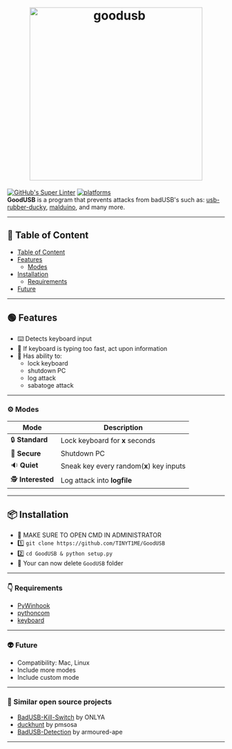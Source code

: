 <h1 align="center">
  <a href="https://github.com/TINYT1ME/GoodUSB/"><img src="https://i.postimg.cc/T30VtMdW/goodusb.png" width="400" title="goodusb"></a>
</h1>

[![GitHub's Super Linter](https://github.com/TINYT1ME/GoodUSB/workflows/GitHub's%20Super%20Linter/badge.svg)](https://github.com/TINYT1ME/GoodUSB/actions) [![platforms](https://img.shields.io/badge/platforms-Windows-success.svg)](https://github.com/TINYT1ME/GoodUSB/actions)
<br>
**GoodUSB** is a program that prevents attacks from badUSB's such as: [usb-rubber-ducky](https://shop.hak5.org/products/usb-rubber-ducky-deluxe), [malduino](https://maltronics.com/products/malduino), and many more.

---

## :page_with_curl: Table of Content

- [Table of Content](#page_with_curl-Table-of-Content)
- [Features](#green_circle-Features)
  - [Modes](#gear-Modes)
- [Installation](#package-Installation)
  - [Requirements](#point_down-Requirements)
- [Future](#alien-Future)

---

## :green_circle: Features

- :keyboard: Detects keyboard input
- :stop_sign: If keyboard is typing too fast, act upon information
- :mechanical_arm: Has ability to:
  - lock keyboard
  - shutdown PC
  - log attack
  - sabatoge attack

---

### :gear: Modes

| Mode                              | Description                              |
| --------------------------------- | ---------------------------------------- |
| :lock: **Standard**               | Lock keyboard for **x** seconds          |
| :closed_lock_with_key: **Secure** | Shutdown PC                              |
| :sound: **Quiet**                 | Sneak key every random(**x**) key inputs |
| :detective: **Interested**        | Log attack into **logfile**              |

---

## :package: Installation

- 🔴 MAKE SURE TO OPEN CMD IN ADMINISTRATOR
- 1️⃣ `git clone https://github.com/TINYT1ME/GoodUSB`
- 2️⃣ `cd GoodUSB & python setup.py`
- 🚪 Your can now delete `GoodUSB` folder

---

### :point_down: Requirements

- [PyWinhook](https://www.lfd.uci.edu/~gohlke/pythonlibs/#pywinhook)
- [pythoncom](https://pypi.org/project/pythoncom/)
- [keyboard](https://pypi.org/project/keyboard/)

---

### :alien: Future

- Compatibility: Mac, Linux
- Include more modes
- Include custom mode

---

### :link: Similar open source projects

- [BadUSB-Kill-Switch](https://github.com/ONLYA/BadUSB-Kill-Switch) by ONLYA
- [duckhunt](https://github.com/pmsosa/duckhunt) by pmsosa
- [BadUSB-Detection](https://github.com/armoured-ape/BadUSB-Detection) by armoured-ape

---
